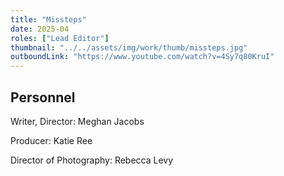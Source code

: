 ```yaml
---
title: "Missteps"
date: 2025-04
roles: ["Lead Editor"]
thumbnail: "../../assets/img/work/thumb/missteps.jpg"
outboundLink: "https://www.youtube.com/watch?v=4Sy7q80KruI"
---
```


## Personnel

Writer, Director: Meghan Jacobs

Producer: Katie Ree

Director of Photography: Rebecca Levy